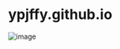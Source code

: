 # ypjffy.github.io
![image](https://github.com/ypjffy/ypjffy.github.io/blob/cd9546eeb21d9e302990151ae68919e8b86fc740/%E5%A7%90%E5%A7%90.jpg)
